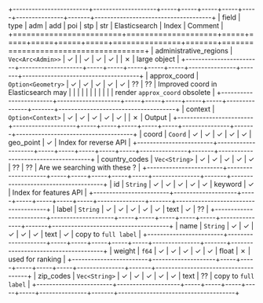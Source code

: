 +------------------------+--------------------+-----+-----+-----+-----+-----+---------------+-------+-------------------------------------+
| field                  | type               | adm | add | poi | stp | str | Elasticsearch | Index | Comment                             |
+========================+====================+=====+=====+=====+=====+=====+===============+=======+=====================================+
| administrative_regions | `Vec<Arc<Admin>>`  | ✓   |     | ✓   | ✓   | ✓   |               | ✗     | large object                        |
+------------------------+--------------------+-----+-----+-----+-----+-----+---------------+-------+-------------------------------------+
| approx_coord           | `Option<Geometry>` | ✓   | ✓   | ✓   | ✓   | ✓   | ??            | ??    | Improved coord in Elasticsearch may |
|                        |                    |     |     |     |     |     |               |       | render `approx_coord` obsolete      |
+------------------------+--------------------+-----+-----+-----+-----+-----+---------------+-------+-------------------------------------+
| context                | `Option<Context>`  | ✓   | ✓   | ✓   | ✓   | ✓   |               | ✗     | Output                              |
+------------------------+--------------------+-----+-----+-----+-----+-----+---------------+-------+-------------------------------------+
| coord                  | `Coord`            | ✓   | ✓   | ✓   | ✓   | ✓   | geo_point     | ✓     | Index for reverse API               |
+------------------------+--------------------+-----+-----+-----+-----+-----+---------------+-------+-------------------------------------+
| country_codes          | `Vec<String>`      | ✓   | ✓   | ✓   | ✓   | ✓   | ??            | ??    | Are we searching with these ?       |
+------------------------+--------------------+-----+-----+-----+-----+-----+---------------+-------+-------------------------------------+
| id                     | `String`           | ✓   | ✓   | ✓   | ✓   | ✓   | keyword       | ✓     | Index for features API              |
+------------------------+--------------------+-----+-----+-----+-----+-----+---------------+-------+-------------------------------------+
| label                  | `String`           | ✓   | ✓   | ✓   | ✓   | ✓   | text          | ✓     | ??                                  |
+------------------------+--------------------+-----+-----+-----+-----+-----+---------------+-------+-------------------------------------+
| name                   | `String`           | ✓   | ✓   | ✓   | ✓   | ✓   | text          | ✓     | copy to `full label`                |
+------------------------+--------------------+-----+-----+-----+-----+-----+---------------+-------+-------------------------------------+
| weight                 | `f64`              | ✓   | ✓   | ✓   | ✓   | ✓   | float         | ✗     | used for ranking                    |
+------------------------+--------------------+-----+-----+-----+-----+-----+---------------+-------+-------------------------------------+
| zip_codes              | `Vec<String>`      | ✓   | ✓   | ✓   | ✓   | ✓   | text          | ??    | copy to `full label`                |
+------------------------+--------------------+-----+-----+-----+-----+-----+---------------+-------+-------------------------------------+
